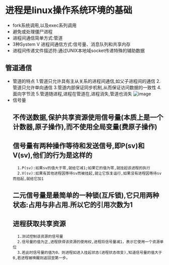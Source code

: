 # 进程是linux操作系统环境的基础
- fork系统调用,以及exec系列调用
- 避免或处理僵尸进程
- 进程间通信简单方式:管道
- 3种System V 进程间通信方式:信号量、消息队列和共享内存
- 进程间传递文件描述符:通过UNIX本地域socket传递特殊的辅助数据

## 管道通信

* 管道的特点
    1.管道只允许具有主从关系的进程间通信,如父子进程间的通信
    2.管道只允许单向通信
    3.管道内部保证同步机制,从而保证访问数据的一致性
    4.面向字节流
    5.管道随进程,进程在管道在,进程消失,管道也消失
    ![image](https://github.com/zengyuanye/socke/raw/master/img/83BF97A4-0D22-433E-849F-AEEAC8E9BCB4.png)
* 信号量
    ## 不传送数据,保护共享资源使用信号量(本质上是一个计数器,原子操作),而不使用全局变量(费原子操作)
    ## 信号量有两种操作等待和发送信号,即P(sv)和V(sv),他们的行为是这样的
        1.P(sv):如果sv的值大于零,就给它减1;如果它的值为零,就挂起该进程的执行
        2.V(sv):如果有其他进程因等待sv而被挂起,就让它恢复运行,如果没有进程因等待sv而挂起,就给它加1
    ## 二元信号量是最简单的一种锁(互斥锁),它只用两种状态:占用与非占用.所以它的引用次数为1
    ## 进程获取共享资源
        1.测试控制该资源的信号量
        2.信号量的值为正,进程获得该资源的使用权,进程将信号量减1，表示它使用一个资源单位
        3.若此时信号量的值为0，则进程如进入挂起状态(进程状态改变),知道信号量的值大于0,若进程被唤醒则返回至第一步。   